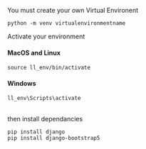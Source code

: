 You must create your own Virtual Environent
```shell
python -m venv virtualenvironmentname
```
Activate your environment
#### MacOS and Linux
```shell
source ll_env/bin/activate
```
#### Windows
```shell
ll_env\Scripts\activate
```
\
then install dependancies
```shell
pip install django
pip install django-bootstrap5
```
